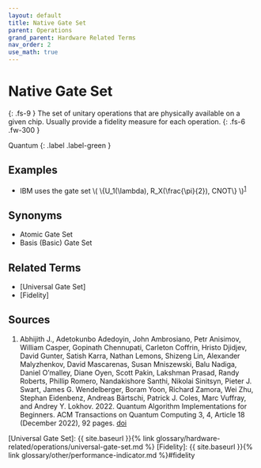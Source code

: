 ```yaml
---
layout: default
title: Native Gate Set
parent: Operations
grand_parent: Hardware Related Terms
nav_order: 2
use_math: true
---
```


# Native Gate Set
{: .fs-9 }
The set of unitary operations that are physically available on a given chip. Usually provide a fidelity measure for each operation.
{: .fs-6 .fw-300 }

Quantum
{: .label .label-green }

<!-- ## Full Definition

tbd. -->

## Examples

- IBM uses the gate set \\( \\{U_1(\lambda), R_X(\frac{\pi}{2}), CNOT\\} \\)<sup>[1](#src_1)</sup>

## Synonyms

- Atomic Gate Set
- Basis (Basic) Gate Set

## Related Terms
- [Universal Gate Set]
- [Fidelity]

## Sources
1. Abhijith J., Adetokunbo Adedoyin, John Ambrosiano, Petr Anisimov, William Casper, Gopinath Chennupati, Carleton Coffrin, Hristo Djidjev, David Gunter, Satish Karra, Nathan Lemons, Shizeng Lin, Alexander Malyzhenkov, David Mascarenas, Susan Mniszewski, Balu Nadiga, Daniel O’malley, Diane Oyen, Scott Pakin, Lakshman Prasad, Randy Roberts, Phillip Romero, Nandakishore Santhi, Nikolai Sinitsyn, Pieter J. Swart, James G. Wendelberger, Boram Yoon, Richard Zamora, Wei Zhu, Stephan Eidenbenz, Andreas Bärtschi, Patrick J. Coles, Marc Vuffray, and Andrey Y. Lokhov. 2022. Quantum Algorithm Implementations for Beginners. ACM Transactions on Quantum Computing 3, 4, Article 18 (December 2022), 92 pages. [doi](https://doi.org/10.1145/3517340) <a href="#src_1"></a>

[Universal Gate Set]: {{ site.baseurl }}{% link glossary/hardware-related/operations/universal-gate-set.md %}
[Fidelity]: {{ site.baseurl }}{% link glossary/other/performance-indicator.md %}#fidelity
